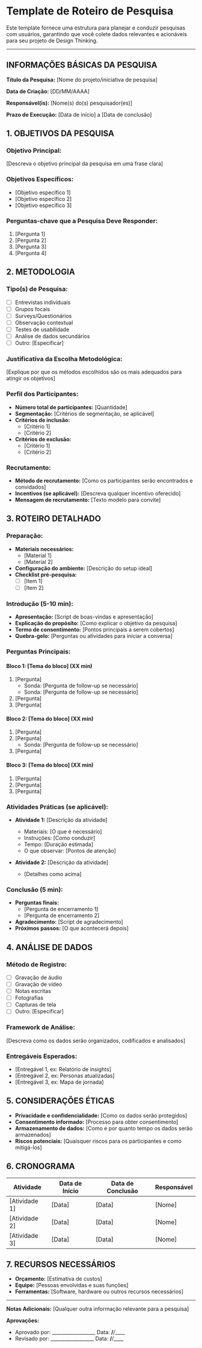# Template de Roteiro de Pesquisa

Este template fornece uma estrutura para planejar e conduzir pesquisas com usuários, garantindo que você colete dados relevantes e acionáveis para seu projeto de Design Thinking.

---

## INFORMAÇÕES BÁSICAS DA PESQUISA

**Título da Pesquisa:** [Nome do projeto/iniciativa de pesquisa]

**Data de Criação:** [DD/MM/AAAA]

**Responsável(is):** [Nome(s) do(s) pesquisador(es)]

**Prazo de Execução:** [Data de início] a [Data de conclusão]

## 1. OBJETIVOS DA PESQUISA

### Objetivo Principal:
[Descreva o objetivo principal da pesquisa em uma frase clara]

### Objetivos Específicos:
* [Objetivo específico 1]
* [Objetivo específico 2]
* [Objetivo específico 3]

### Perguntas-chave que a Pesquisa Deve Responder:
1. [Pergunta 1]
2. [Pergunta 2]
3. [Pergunta 3]
4. [Pergunta 4]

## 2. METODOLOGIA

### Tipo(s) de Pesquisa:
- [ ] Entrevistas individuais
- [ ] Grupos focais
- [ ] Surveys/Questionários
- [ ] Observação contextual
- [ ] Testes de usabilidade
- [ ] Análise de dados secundários
- [ ] Outro: [Especificar]

### Justificativa da Escolha Metodológica:
[Explique por que os métodos escolhidos são os mais adequados para atingir os objetivos]

### Perfil dos Participantes:
* **Número total de participantes:** [Quantidade]
* **Segmentação:** [Critérios de segmentação, se aplicável]
* **Critérios de inclusão:**
  * [Critério 1]
  * [Critério 2]
* **Critérios de exclusão:**
  * [Critério 1]
  * [Critério 2]

### Recrutamento:
* **Método de recrutamento:** [Como os participantes serão encontrados e convidados]
* **Incentivos (se aplicável):** [Descreva qualquer incentivo oferecido]
* **Mensagem de recrutamento:** [Texto modelo para convite]

## 3. ROTEIRO DETALHADO

### Preparação:
* **Materiais necessários:**
  * [Material 1]
  * [Material 2]
* **Configuração do ambiente:** [Descrição do setup ideal]
* **Checklist pré-pesquisa:**
  * [ ] [Item 1]
  * [ ] [Item 2]

### Introdução (5-10 min):
* **Apresentação:** [Script de boas-vindas e apresentação]
* **Explicação do propósito:** [Como explicar o objetivo da pesquisa]
* **Termo de consentimento:** [Pontos principais a serem cobertos]
* **Quebra-gelo:** [Perguntas ou atividades para iniciar a conversa]

### Perguntas Principais:

#### Bloco 1: [Tema do bloco] (XX min)
1. [Pergunta]
   * Sonda: [Pergunta de follow-up se necessário]
   * Sonda: [Pergunta de follow-up se necessário]
2. [Pergunta]
3. [Pergunta]

#### Bloco 2: [Tema do bloco] (XX min)
1. [Pergunta]
2. [Pergunta]
   * Sonda: [Pergunta de follow-up se necessário]
3. [Pergunta]

#### Bloco 3: [Tema do bloco] (XX min)
1. [Pergunta]
2. [Pergunta]
3. [Pergunta]

### Atividades Práticas (se aplicável):
* **Atividade 1:** [Descrição da atividade]
  * Materiais: [O que é necessário]
  * Instruções: [Como conduzir]
  * Tempo: [Duração estimada]
  * O que observar: [Pontos de atenção]

* **Atividade 2:** [Descrição da atividade]
  * [Detalhes como acima]

### Conclusão (5 min):
* **Perguntas finais:**
  * [Pergunta de encerramento 1]
  * [Pergunta de encerramento 2]
* **Agradecimento:** [Script de agradecimento]
* **Próximos passos:** [O que acontecerá depois]

## 4. ANÁLISE DE DADOS

### Método de Registro:
- [ ] Gravação de áudio
- [ ] Gravação de vídeo
- [ ] Notas escritas
- [ ] Fotografias
- [ ] Capturas de tela
- [ ] Outro: [Especificar]

### Framework de Análise:
[Descreva como os dados serão organizados, codificados e analisados]

### Entregáveis Esperados:
* [Entregável 1, ex: Relatório de insights]
* [Entregável 2, ex: Personas atualizadas]
* [Entregável 3, ex: Mapa de jornada]

## 5. CONSIDERAÇÕES ÉTICAS

* **Privacidade e confidencialidade:** [Como os dados serão protegidos]
* **Consentimento informado:** [Processo para obter consentimento]
* **Armazenamento de dados:** [Como e por quanto tempo os dados serão armazenados]
* **Riscos potenciais:** [Quaisquer riscos para os participantes e como mitigá-los]

## 6. CRONOGRAMA

| Atividade | Data de Início | Data de Conclusão | Responsável |
|-----------|----------------|-------------------|-------------|
| [Atividade 1] | [Data] | [Data] | [Nome] |
| [Atividade 2] | [Data] | [Data] | [Nome] |
| [Atividade 3] | [Data] | [Data] | [Nome] |

## 7. RECURSOS NECESSÁRIOS

* **Orçamento:** [Estimativa de custos]
* **Equipe:** [Pessoas envolvidas e suas funções]
* **Ferramentas:** [Software, hardware ou outros recursos necessários]

---

**Notas Adicionais:**
[Qualquer outra informação relevante para a pesquisa]

**Aprovações:**
* Aprovado por: __________________ Data: __/__/____
* Revisado por: __________________ Data: __/__/____
